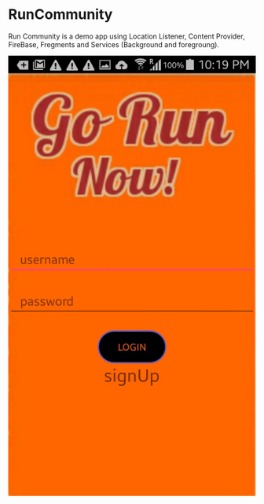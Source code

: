 # RunCommunity
Run Community is a demo app using Location Listener, Content Provider, FireBase, Fregments and Services (Background and foregroung).

![Login using FiresBase Authentication](https://github.com/abdelrahman-ali98/RunCommunity/blob/master/UNADJUSTEDNONRAW_thumb_25c6.jpg)
